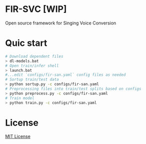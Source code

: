 # FIR-SVC [WIP]

Open source framework for Singing Voice Conversion


# Quic start
```sh
# Download dependent files
> dl-models.bat
# Open train/infer shell
> launch.bat
#...edit `configs/fir-san.yaml` config files as needed
# Sortup train/test data
> python sortup.py -c configs/fir-san.yaml
# Preprocessing files into train/test splits based on configs
> python preprocess.py -c configs/fir-san.yaml
# Train model
> python train.py -c configs/fir-san.yaml
```


# License
[MIT License](LICENSE)
